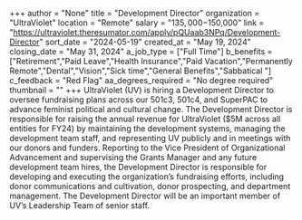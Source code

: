 +++
author = "None"
title = "Development Director"
organization = "UltraViolet"
location = "Remote"
salary = "$135,000-$150,000"
link = "https://ultraviolet.theresumator.com/apply/pQUaab3NPq/Development-Director"
sort_date = "2024-05-19"
created_at = "May 19, 2024"
closing_date = "May 31, 2024"
a_job_type = ["Full Time"]
b_benefits = ["Retirement","Paid Leave","Health Insurance","Paid Vacation","Permanently Remote","Dental","Vision","Sick time","General Benefits","Sabbatical "]
c_feedback = "Red Flag"
aa_degrees_required = "No degree required"
thumbnail = ""
+++
UltraViolet (UV) is hiring a Development Director to oversee fundraising plans across our 501c3, 501c4, and SuperPAC to advance feminist political and cultural change. The Development Director is responsible for raising the annual revenue for UltraViolet ($5M across all entities for FY24) by maintaining the development systems, managing the development team staff, and representing UV publicly and in meetings with our donors and funders. Reporting to the Vice President of Organizational Advancement and supervising the Grants Manager and any future development team hires, the Development Director is responsible for developing and executing the organization’s fundraising efforts, including donor communications and cultivation, donor prospecting, and department management. The Development Director will be an important member of UV’s Leadership Team of senior staff.
